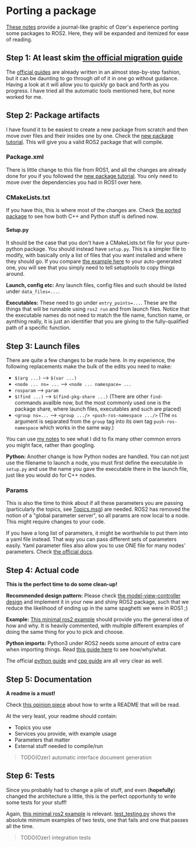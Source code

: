 # Porting a package
[These notes](./media/SAM%20Humble%20Port.png) provide a journal-like graphic of Ozer's experience porting some packages to ROS2.
Here, they will be expanded and itemized for ease of reading.







## Step 1: At least skim [the official migration guide](https://docs.ros.org/en/humble/How-To-Guides/Migrating-from-ROS1.html)
The [official guides](https://docs.ros.org/en/humble/How-To-Guides/Migrating-from-ROS1.html) are already written in an almost step-by-step fashion, but it can be daunting to go through _all_ of it in one go without guidance.
Having a look at it will allow you to quickly go back and forth as you progress.
I have tried all the automatic tools mentioned here, but none worked for me.



## Step 2: Package artifacts
I have found it to be easiest to create a new package from scratch and then move over files and their insides one by one.
Check the [new package tutorial](./Making%20a%20new%20package.md).
This will give you a valid ROS2 package that will compile.

### Package.xml
There is little change to this file from ROS1, and all the changes are already done for you if you followed the [new package tutorial](./Making%20a%20new%20package.md).
You only need to move over the dependencies you had in ROS1 over here.

### CMakeLists.txt
If you have this, this is where most of the changes are.
Check [the ported package](../examples/sam_basic_controllers/CMakeLists.txt) to see how both C++ and Python stuff is defined now.

#### Setup.py
It should be the case that you don't have a CMakeLists.txt file for your pure-python package. You should instead have `setup.py`.
This is a simpler file to modify, with basically only a list of files that you want installed and where they should go.
If you compare [the example here](../gui/smarc_nodered/setup.py) to your auto-generated one, you will see that you simply need to tell setuptools to copy things around.

**Launch, config etc:** Any launch files, config files and such should be listed under `data_files=...`. 

**Executables:** These need to go under `entry_points=...`. These are the things that will be runnable using `ros2 run` and from launch files. Notice that the executable names do not need to match the file name, function name, or aynthing really, it is just an identifier that you are giving to the fully-qualified path of a specific function.


## Step 3: Launch files
There are quite a few changes to be made here.
In my experience, the following replacements make the bulk of the edits you need to make:
- `$(arg ...)` --> `$(var ...)`
- `<node ... ns= ...` --> `<node ... namespace= ...`
- `rosparam` --> `param`
- `$(find ...)` --> `$(find-pkg-share ...)` (There are other `find-` commands availble now, but the most commonly used one is the package share, where launch files, executables and such are placed)
- `<group ns=...` --> `<group .../> <push-ros-namespace .../>` (The `ns` argument is separated from the `group` tag into its own tag `push-ros-namespace` which works in the same way.)

You can use [my notes](./media/SAM%20Humble%20Port.png) to see what I did to fix many other common errors you might face, rather than googling.

**Python:** Another change is how Python nodes are handled. You can not just use the filename to launch a node, you must first define the executable in `setup.py` and use the name you gave the executable there in the launch file, just like you would do for C++ nodes.

### Params
This is also the time to think about if all these parameters you are passing (particularly the topics, see [Topics.msg](../messages/README.md#topicsmsg)) are needed. 
ROS2 has removed the notion of a "global parameter server", so all params are now local to a node.
This might require changes to your code.

If you have a long list of parameters, it might be worthwhile to put them into a yaml file instead.
That way you can pass different sets of parameters easily.
Yaml parameter files also allow you to use ONE file for many nodes' parameters. Check [the official docs](https://docs.ros.org/en/humble/How-To-Guides/Migrating-from-ROS1/Migrating-Parameters.html).



## Step 4: Actual code
**This is the perfect time to do some clean-up!**

**Recommended design pattern:** Please check [the model-view-controller design](./media/ROS2%20Node%20Design.png) and implement it in your new and shiny ROS2 package, such that we reduce the likelihood of ending up in the same spaghetti we were in ROS1 ;)

**Example:** [This minimal ros2 example](../examples/ros2_python_examples/ros2_python_examples/) should provide you the general idea of how and why. It is heavily commented, with multiple different examples of doing the same thing for you to pick and choose.

**Python imports:** Python3 under ROS2 needs some amount of extra care when importing things. Read [this guide here](./Python%20imports.md) to see how/why/what.

The official [python guide](https://docs.ros.org/en/humble/How-To-Guides/Migrating-from-ROS1/Migrating-Python-Packages.html) and [cpp guide](https://docs.ros.org/en/humble/How-To-Guides/Migrating-from-ROS1/Migrating-CPP-Packages.html) are all very clear as well.



## Step 5: Documentation
**A readme is a must!**

Check [this opinion piece](./Writing%20a%20nice%20README.md) about how to write a README that will be read.

At the very least, your readme should contain:
- Topics you use
- Services you provide, with example usage
- Parameters that matter
- External stuff needed to compile/run

> TODO(Ozer) automatic interface document generation




## Step 6: Tests
Since you probably had to change a pile of stuff, and even (**hopefully**) changed the architecture a little, this is the perfect opportunity to write some tests for your stuff!

Again, [this minimal ros2 example](../examples/ros2_python_examples/tests) is relevant. 
[test_testing.py](../examples/ros2_python_examples/tests/test_testing.py) shows the absolute minimum examples of two tests, one that fails and one that passes all the time.


> TODO(Ozer) integration tests
